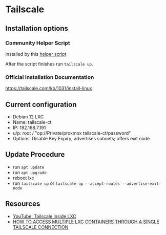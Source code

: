 # Tailscale 

## Installation options

### Community Helper Script

Installed by this [helper script](https://community-scripts.github.io/ProxmoxVE/scripts?id=add-tailscale-lxc)

After the script finishes run `tailscale up`.

### Official Installation Documentation

https://tailscale.com/kb/1031/install-linux

## Current configuration

- Debian 12 LXC
- Name: tailscale-ct
- IP: 192.168.7.191
- u/p: root / "op://Private/proxmox tailscale-ct/password"
- Options: Disable Key Expiry; advertises subnets; offers exit node

## Update Procedure

- run `apt update`
- run `apt upgrade`
- reboot lxc
- run `tailscale up` or `tailscale up --accept-routes --advertise-exit-node`

## Resources

- [YouTube: Tailscale inside LXC](https://youtu.be/QJzjJozAYJo?si=8oGuDrllNVLyhAoh)
- [HOW TO ACCESS MULTIPLE LXC CONTAINERS THROUGH A SINGLE TAILSCALE CONNECTION](https://diegocarrasco.com/access-multiple-lxc-containers-single-tailscale/)
